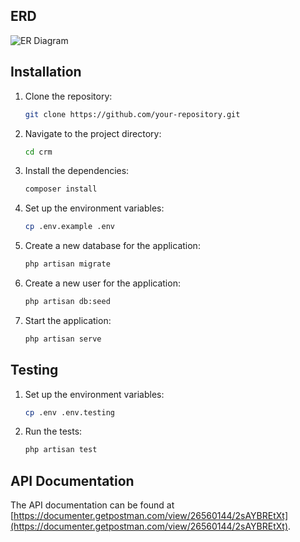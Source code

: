 ## ERD

![ER Diagram](images/er-diagram.png)

## Installation

1. Clone the repository:
   ```bash
   git clone https://github.com/your-repository.git
   ```
2. Navigate to the project directory:
   ```bash
   cd crm
   ```
3. Install the dependencies:
   ```bash
   composer install
   ```
4. Set up the environment variables:
   ```bash
   cp .env.example .env
   ```
5. Create a new database for the application:
   ```bash
   php artisan migrate
   ```
6. Create a new user for the application:
   ```bash
   php artisan db:seed
   ```
7. Start the application:
   ```bash
   php artisan serve
   ```

## Testing

1. Set up the environment variables:
   ```bash
   cp .env .env.testing
   ```

2. Run the tests:

   ```bash
   php artisan test
   ```

## API Documentation

The API documentation can be found at [https://documenter.getpostman.com/view/26560144/2sAYBREtXt](https://documenter.getpostman.com/view/26560144/2sAYBREtXt).

